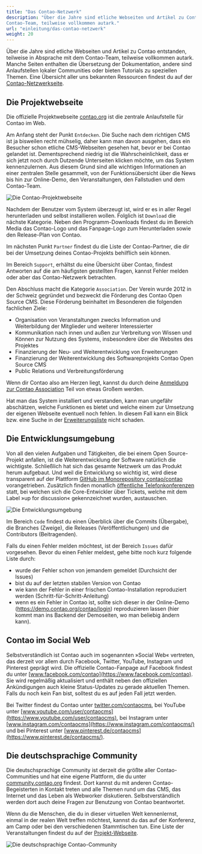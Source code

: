 ```yaml
---
title: "Das Contao-Netzwerk"
description: "Über die Jahre sind etliche Webseiten und Artikel zu Contao entstanden, teilweise in Absprache mit dem 
Contao-Team, teilweise vollkommen autark."
url: "einleitung/das-contao-netzwerk"
weight: 20
---
```


Über die Jahre sind etliche Webseiten und Artikel zu Contao entstanden, teilweise in Absprache mit dem Contao-Team, 
teilweise vollkommen autark. Manche Seiten enthalten die Übersetzung der Dokumentation, andere sind Anlaufstellen 
lokaler Communities oder bieten Tutorials zu speziellen Themen. Eine Übersicht aller uns bekannten Ressourcen findest
du auf der [Contao-Netzwerkseite](https://contao.org/de/netzwerk.html).


## Die Projektwebseite

Die offizielle Projektwebseite [contao.org](https://contao.org/de/) ist die zentrale Anlaufstelle für 
Contao im Web.

Am Anfang steht der Punkt `Entdecken`. Die Suche nach dem richtigen CMS ist ja bisweilen recht mühselig, daher kann man 
davon ausgehen, dass ein Besucher schon etliche CMS-Webseiten gesehen hat, bevor er bei Contao gelandet ist. 
Dementsprechend niedrig ist die Wahrscheinlichkeit, dass er sich jetzt noch durch Dutzende Unterseiten klicken möchte, 
um das System kennenzulernen. Aus diesem Grund sind alle wichtigen Informationen an einer zentralen Stelle gesammelt, 
von der Funktionsübersicht über die News bis hin zur Online-Demo, den Veranstaltungen, den Fallstudien und dem 
Contao-Team.

![Die Contao-Projektwebseite](/de/introduction/images/de/die-contao-projektwebseite.png)

Nachdem der Benutzer vom System überzeugt ist, wird er es in aller Regel herunterladen und selbst installieren wollen. 
Folglich ist `Download` die nächste Kategorie. Neben den Programm-Downloads findest du im Bereich Media das Contao-Logo 
und das Fanpage-Logo zum Herunterladen sowie den Release-Plan von Contao.

Im nächsten Punkt `Partner` findest du die Liste der Contao-Partner, die dir bei der Umsetzung deines Contao-Projekts 
behilflich sein können.

Im Bereich `Support`, erhältst du eine Übersicht über Contao, findest Antworten auf die am häufigsten gestellten 
Fragen, kannst Fehler melden oder aber das Contao-Netzwerk betrachten.

Den Abschluss macht die Kategorie `Association`. Der Verein wurde 2012 in der Schweiz gegründet und bezweckt die 
Förderung des Contao Open Source CMS. Diese Förderung beinhaltet im Besonderen die folgenden fachlichen 
Ziele:
                         
- Organisation von Veranstaltungen zwecks Information und Weiterbildung der Mitglieder und weiterer Interessierter
- Kommunikation nach innen und außen zur Verbreitung von Wissen und Können zur Nutzung des Systems, insbesondere über 
die Websites des Projektes
- Finanzierung der Neu- und Weiterentwicklung von Erweiterungen
- Finanzierung der Weiterentwicklung des Softwareprojekts Contao Open Source CMS
- Public Relations und Verbreitungsförderung

Wenn dir Contao also am Herzen liegt, kannst du durch deine 
[Anmeldung zur Contao Association](https://association.contao.org/mitglied-werden.html) Teil von etwas Großem werden.

Hat man das System installiert und verstanden, kann man ungefähr abschätzen, welche Funktionen es bietet und welche
einem zur Umsetzung der eigenen Webseite eventuell noch fehlen. In diesem Fall kann ein Blick bzw. eine Suche in der 
[Erweiterungsliste](https://extensions.contao.org) nicht schaden.


## Die Entwicklungsumgebung

Von all den vielen Aufgaben und Tätigkeiten, die bei einem Open Source-Projekt anfallen, ist die Weiterentwicklung der 
Software natürlich die wichtigste. Schließlich hat sich das gesamte Netzwerk um das Produkt herum aufgebaut. Und weil 
die Entwicklung so wichtig ist, wird diese transparent auf der Plattform 
[GitHub im Monorepository contao/contao](https://github.com/contao/contao/) vorangetrieben. Zusätzlich finden monatlich 
[öffentliche Telefonkonferenzen](https://contao.org/de/mumble-calls.html) statt, bei welchen sich die Core-Entwickler 
über Tickets, welche mit dem Label »up for discussion« gekennzeichnet wurden, 
austauschen.

![Die Entwicklungsumgebung](/de/introduction/images/de/die-entwicklungsumgebung.png)

Im Bereich `Code` findest du einen Überblick über die Commits (Übergabe), die Branches (Zweige), die Releases 
(Veröffentlichungen) und die Contributors (Beitragenden).

Falls du einen Fehler melden möchtest, ist der Bereich `Issues` dafür vorgesehen. Bevor du einen Fehler meldest, gehe 
bitte noch kurz folgende Liste durch:

- wurde der Fehler schon von jemandem gemeldet (Durchsicht der Issues)
- bist du auf der letzten stabilen Version von Contao
- wie kann der Fehler in einer frischen Contao-Installation reproduziert werden (Schritt-für-Schritt-Anleitung)
- wenn es ein Fehler in Contao ist, sollte sich dieser in der Online-Demo (https://demo.contao.org/contao/login) reproduzieren lassen (hier kommt man ins Backend der Demoseiten, wo man beliebig ändern kann). 


## Contao im Social Web

Selbstverständlich ist Contao auch im sogenannten »Social Web« vertreten, das derzeit vor allem durch Facebook, Twitter, 
YouTube, Instagram und Pinterest geprägt wird. Die offizielle Contao-Fanpage auf Facebook findest du unter 
[www.facebook.com/contao](https://www.facebook.com/contao). Sie wird regelmäßig aktualisiert und enthält 
neben den offiziellen Ankündigungen auch kleine Status-Updates zu gerade aktuellen Themen. Falls du noch kein Fan bist, 
solltest du es auf jeden Fall jetzt werden.

Bei Twitter findest du Contao unter [twitter.com/contaocms](https://twitter.com/contaocms), bei YouTube unter 
[www.youtube.com/user/contaocms](https://www.youtube.com/user/contaocms), bei Instagram unter 
[www.instagram.com/contaocms](https://www.instagram.com/contaocms/) und bei Pinterest unter 
[www.pinterest.de/contaocms](https://www.pinterest.de/contaocms/).


## Die deutschsprachige Community

Die deutschsprachige Community ist derzeit die größte aller Contao-Communities und hat eine eigene Plattform, die du 
unter [community.contao.org](https://community.contao.org/de/) findest. Dort kannst du mit anderen Contao-Begeisterten 
in Kontakt treten und alle Themen rund um das CMS, das Internet und das Leben als Webworker diskutieren. 
Selbstverständlich werden dort auch deine Fragen zur Benutzung von Contao beantwortet.

Wenn du die Menschen, die du in dieser virtuellen Welt kennenlernst, einmal in der realen Welt treffen möchtest, kannst 
du das auf der Konferenz, am Camp oder bei den verschiedenen Stammtischen tun. Eine Liste der Veranstaltungen findest 
du auf der [Projekt-Webseite](https://contao.org/de/veranstaltungen.html).

![Die deutschsprachige Contao-Community](/de/introduction/images/de/die-deutschsprachige-contao-community.png)
